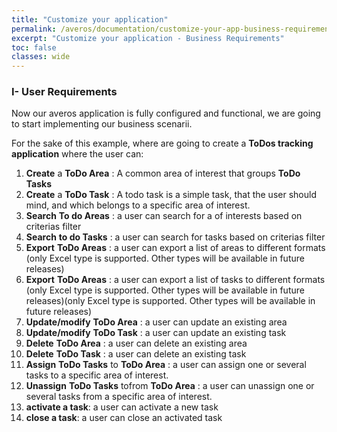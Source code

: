 ```yaml
---
title: "Customize your application"
permalink: /averos/documentation/customize-your-app-business-requirements/
excerpt: "Customize your application - Business Requirements"
toc: false
classes: wide
---
```


### **I- User Requirements**

Now our averos application is fully configured and functional, we are going to start implementing our business scenarii. <br/>

For the sake of this example, where are going to create a **ToDos tracking application** where the user can:

  1. **Create** a **ToDo Area** : A common area of interest that groups **ToDo Tasks**
  2. **Create** a **ToDo Task** : A todo task is a simple task, that the user should mind, and which belongs to a specific area of interest.
  3. **Search** **To do Areas** : a user can search for a of interests based on criterias filter
  4. **Search** **to do Tasks** : a user can search for tasks based on criterias filter
  5. **Export** **ToDo Areas** : a user can export a list of areas to different formats (only Excel type is supported. Other types will be available in future releases)
  6. **Export** **ToDo Areas** : a user can export a list of tasks to different formats (only Excel type is supported. Other types will be available in future releases)(only Excel type is supported. Other types will be available in future releases)
  7. **Update/modify** **ToDo Area** : a user can update an existing area
  8. **Update/modify** **ToDo Task** : a user can update an existing task
  9.  **Delete** **ToDo Area** : a user can delete an existing area
  10. **Delete** **ToDo Task** : a user can delete an existing task
  11. **Assign** **ToDo Tasks** to **ToDo Area** : a user can assign one or several tasks to a specific area of interest.
  12. **Unassign** **ToDo Tasks** tofrom **ToDo Area** : a user can unassign one or several tasks from a specific area of interest.
  13. **activate a task**: a user can activate a new task 
  14. **close a task**: a user can close an activated task 

